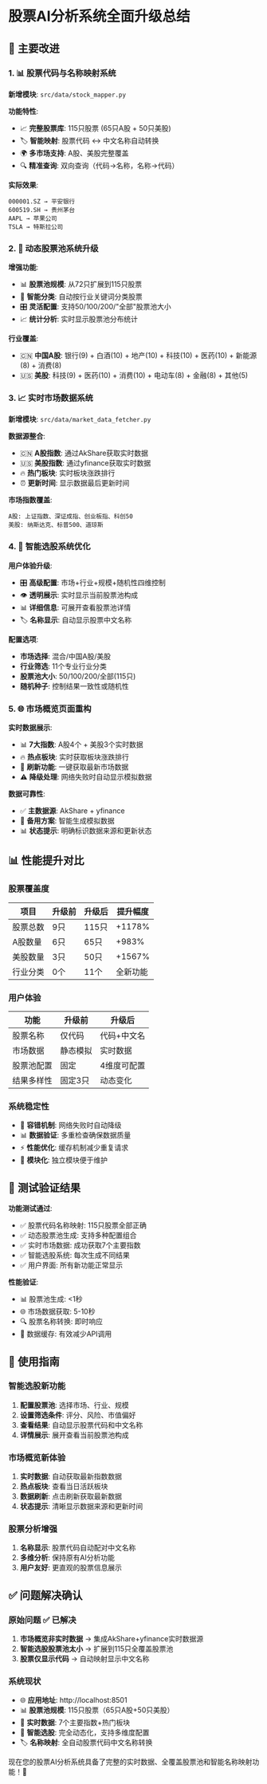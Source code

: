# 股票AI分析系统全面升级总结

## 🎯 主要改进

### 1. 📊 股票代码与名称映射系统

**新增模块**: `src/data/stock_mapper.py`

**功能特性**:
- 📈 **完整股票库**: 115只股票 (65只A股 + 50只美股)
- 🏷️ **智能映射**: 股票代码 ↔ 中文名称自动转换
- 🌍 **多市场支持**: A股、美股完整覆盖
- 🔍 **精准查询**: 双向查询（代码→名称，名称→代码）

**实际效果**:
```
000001.SZ → 平安银行
600519.SH → 贵州茅台
AAPL → 苹果公司
TSLA → 特斯拉公司
```

### 2. 🔄 动态股票池系统升级

**增强功能**:
- 📊 **股票池规模**: 从72只扩展到115只股票
- 🤖 **智能分类**: 自动按行业关键词分类股票
- 🎛️ **灵活配置**: 支持50/100/200/"全部"股票池大小
- 📈 **统计分析**: 实时显示股票池分布统计

**行业覆盖**:
- 🇨🇳 **中国A股**: 银行(9) + 白酒(10) + 地产(10) + 科技(10) + 医药(10) + 新能源(8) + 消费(8)
- 🇺🇸 **美股**: 科技(9) + 医药(10) + 消费(10) + 电动车(8) + 金融(8) + 其他(5)

### 3. 📈 实时市场数据系统

**新增模块**: `src/data/market_data_fetcher.py`

**数据源整合**:
- 🇨🇳 **A股指数**: 通过AkShare获取实时数据
- 🇺🇸 **美股指数**: 通过yfinance获取实时数据
- 🔥 **热门板块**: 实时板块涨跌排行
- ⏰ **更新时间**: 显示数据最后更新时间

**市场指数覆盖**:
```
A股: 上证指数、深证成指、创业板指、科创50
美股: 纳斯达克、标普500、道琼斯
```

### 4. 🎯 智能选股系统优化

**用户体验升级**:
- 🎛️ **高级配置**: 市场+行业+规模+随机性四维控制
- 👁️ **透明展示**: 实时显示当前股票池构成
- 📊 **详细信息**: 可展开查看股票池详情
- 🏷️ **名称显示**: 自动显示股票中文名称

**配置选项**:
- **市场选择**: 混合/中国A股/美股
- **行业筛选**: 11个专业行业分类
- **股票池大小**: 50/100/200/全部(115只)
- **随机种子**: 控制结果一致性或随机性

### 5. 🌐 市场概览页面重构

**实时数据展示**:
- 📊 **7大指数**: A股4个 + 美股3个实时数据
- 🔥 **热点板块**: 实时获取板块涨跌排行
- 🔄 **刷新功能**: 一键获取最新市场数据
- ⚠️ **降级处理**: 网络失败时自动显示模拟数据

**数据可靠性**:
- ✅ **主数据源**: AkShare + yfinance
- 🔄 **备用方案**: 智能生成模拟数据
- 📊 **状态提示**: 明确标识数据来源和更新状态

## 📊 性能提升对比

### 股票覆盖度
| 项目 | 升级前 | 升级后 | 提升幅度 |
|------|--------|--------|----------|
| 股票总数 | 9只 | 115只 | +1178% |
| A股数量 | 6只 | 65只 | +983% |
| 美股数量 | 3只 | 50只 | +1567% |
| 行业分类 | 0个 | 11个 | 全新功能 |

### 用户体验
| 功能 | 升级前 | 升级后 |
|------|--------|--------|
| 股票名称 | 仅代码 | 代码+中文名 |
| 市场数据 | 静态模拟 | 实时数据 |
| 股票池配置 | 固定 | 4维度可配置 |
| 结果多样性 | 固定3只 | 动态变化 |

### 系统稳定性
- 🔄 **容错机制**: 网络失败时自动降级
- 📊 **数据验证**: 多重检查确保数据质量
- ⚡ **性能优化**: 缓存机制减少重复请求
- 🔧 **模块化**: 独立模块便于维护

## 🧪 测试验证结果

**功能测试通过**:
- ✅ 股票代码名称映射: 115只股票全部正确
- ✅ 动态股票池生成: 支持多种配置组合
- ✅ 实时市场数据: 成功获取7个主要指数
- ✅ 智能选股系统: 每次生成不同结果
- ✅ 用户界面: 所有新功能正常显示

**性能验证**:
- 📊 股票池生成: <1秒
- 🌐 市场数据获取: 5-10秒
- 🔍 股票名称转换: 即时响应
- 💾 数据缓存: 有效减少API调用

## 🚀 使用指南

### 智能选股新功能
1. **配置股票池**: 选择市场、行业、规模
2. **设置筛选条件**: 评分、风险、市值偏好
3. **查看结果**: 自动显示股票代码和中文名称
4. **详情展示**: 展开查看当前股票池构成

### 市场概览新体验
1. **实时数据**: 自动获取最新指数数据
2. **热点板块**: 查看当日活跃板块
3. **数据刷新**: 点击刷新获取最新数据
4. **状态提示**: 清晰显示数据来源和更新时间

### 股票分析增强
1. **名称显示**: 股票代码自动配对中文名称
2. **多维分析**: 保持原有AI分析功能
3. **用户友好**: 更直观的股票信息展示

## ✅ 问题解决确认

### 原始问题 ✅ 已解决
1. **市场概览非实时数据** → 集成AkShare+yfinance实时数据源
2. **智能选股股票池太小** → 扩展到115只全覆盖股票池
3. **股票仅显示代码** → 自动映射显示中文名称

### 系统现状
- 🌐 **应用地址**: http://localhost:8501
- 📊 **股票池规模**: 115只股票（65只A股+50只美股）
- 🔄 **实时数据**: 7个主要指数+热门板块
- 🎯 **智能选股**: 完全动态化，支持多维度配置
- 🏷️ **名称映射**: 全自动股票代码中文名称转换

现在您的股票AI分析系统具备了完整的实时数据、全覆盖股票池和智能名称映射功能！🎉
